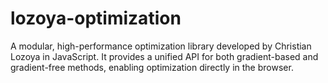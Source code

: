 # lozoya-optimization
A modular, high-performance optimization library developed by Christian Lozoya in JavaScript. It provides a unified API for both gradient-based and gradient-free methods, enabling optimization directly in the browser.
